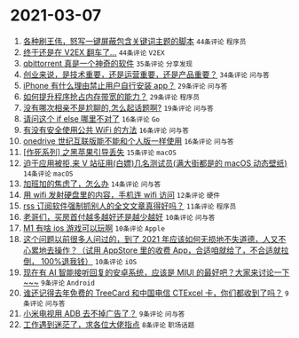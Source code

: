 # 2021-03-07

1. [各种刷王伟，怒写一键屏蔽包含关键词主题的脚本](https://www.v2ex.com/t/759214) `44条评论` `程序员`
1. [终于还是在 V2EX 翻车了...](https://www.v2ex.com/t/759231) `44条评论` `V2EX`
1. [qbittorrent 真是一个神奇的软件](https://www.v2ex.com/t/759201) `35条评论` `分享发现`
1. [创业来说，是技术重要，还是运营重要，还是产品重要？](https://www.v2ex.com/t/759203) `34条评论` `问与答`
1. [iPhone 有什么理由禁止用户自行安装 app？](https://www.v2ex.com/t/759265) `29条评论` `问与答`
1. [如何提升程序抢占内存带宽的能力？](https://www.v2ex.com/t/759249) `29条评论` `程序员`
1. [没有哪次相亲不是尬聊的,怎么起话题啊?](https://www.v2ex.com/t/759224) `19条评论` `问与答`
1. [请问这个 if else 哪里不对了](https://www.v2ex.com/t/759301) `16条评论` `Go`
1. [有没有安全使用公共 WiFi 的方法](https://www.v2ex.com/t/759222) `16条评论` `问与答`
1. [onedrive 世纪互联版能不能和个人版一样使用](https://www.v2ex.com/t/759199) `16条评论` `问与答`
1. [[作死系列] 之黑苹果引导丢失](https://www.v2ex.com/t/759305) `15条评论` `macOS`
1. [迫于应用被拒,来 V 站征用(白嫖)几名测试员(满大街都是的 macOS 动态壁纸)](https://www.v2ex.com/t/759245) `14条评论` `macOS`
1. [加班加的焦虑了，怎么办](https://www.v2ex.com/t/759206) `14条评论` `问与答`
1. [用 wifi 发射硬盘里的内容，手机连 wifi 访问](https://www.v2ex.com/t/759313) `12条评论` `硬件`
1. [rss 订阅软件强制抓别人的全文文章真得好吗？](https://www.v2ex.com/t/759241) `11条评论` `程序员`
1. [老哥们，买房首付越多越好还是越少越好](https://www.v2ex.com/t/759306) `10条评论` `问与答`
1. [M1 有啥 ios 游戏可以玩啊](https://www.v2ex.com/t/759273) `10条评论` `Apple`
1. [这个问题以前很多人问过的，到了 2021 年应该如何无损地不失道德，人又不心累地去操作？（试用 AppStore 里的收费 App，合适咱就给了，不合适就拉倒， 100%退我钱）](https://www.v2ex.com/t/759247) `10条评论` `iOS`
1. [现在有 AI 智能接听回复的安卓系统，应该是 MIUI 的最好吧？大家来讨论一下~~~](https://www.v2ex.com/t/759287) `9条评论` `Android`
1. [谁还记得去年免费的 TreeCard 和中国电信 CTExcel 卡，你们都收到了吗？](https://www.v2ex.com/t/759280) `9条评论` `问与答`
1. [小米电视用 ADB 去不掉广告了？](https://www.v2ex.com/t/759253) `9条评论` `问与答`
1. [工作遇到迷茫了，求各位大佬指点](https://www.v2ex.com/t/759292) `8条评论` `职场话题`
